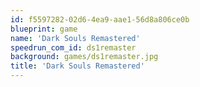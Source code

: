 ```yaml
---
id: f5597282-02d6-4ea9-aae1-56d8a806ce0b
blueprint: game
name: 'Dark Souls Remastered'
speedrun_com_id: ds1remaster
background: games/ds1remaster.jpg
title: 'Dark Souls Remastered'
---
```

